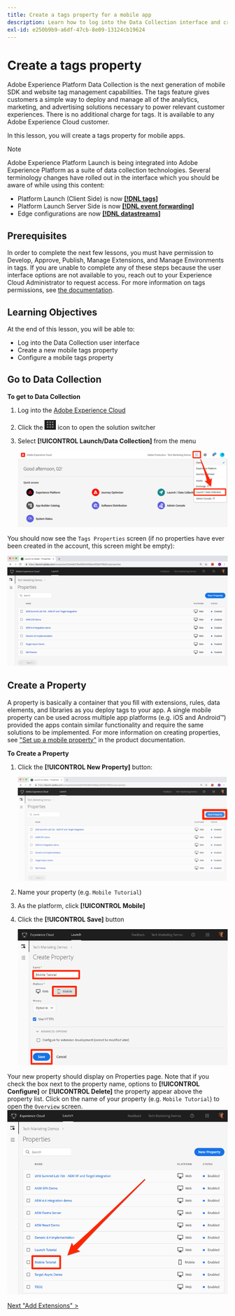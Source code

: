 ```yaml
---
title: Create a tags property for a mobile app
description: Learn how to log into the Data Collection interface and create a mobile tags property. This lesson is part of the Implement the Experience Cloud in Mobile Android™ Applications tutorial.
exl-id: e250b9b9-a6df-47cb-8e09-13124cb19624
---
```

# Create a tags property

Adobe Experience Platform Data Collection is the next generation of mobile SDK and website tag management capabilities. The tags feature gives customers a simple way to deploy and manage all of the analytics, marketing, and advertising solutions necessary to power relevant customer experiences. There is no additional charge for tags. It is available to any Adobe Experience Cloud customer.

In this lesson, you will create a tags property for mobile apps.


>[!NOTE]
>
>Adobe Experience Platform Launch is being integrated into Adobe Experience Platform as a suite of data collection technologies. Several terminology changes have rolled out in the interface which you should be aware of while using this content:
>
> * Platform Launch (Client Side) is now **[[!DNL tags]](https://experienceleague.adobe.com/docs/experience-platform/tags/home.html)** 
> * Platform Launch Server Side is now **[[!DNL event forwarding]](https://experienceleague.adobe.com/docs/experience-platform/tags/event-forwarding/overview.html)** 
> * Edge configurations  are now **[[!DNL datastreams]](https://experienceleague.adobe.com/docs/experience-platform/edge/fundamentals/datastreams.html)**

## Prerequisites

In order to complete the next few lessons, you must have permission to Develop, Approve, Publish, Manage Extensions, and Manage Environments in tags. If you are unable to complete any of these steps because the user interface options are not available to you, reach out to your Experience Cloud Administrator to request access. For more information on tags permissions, see [the documentation](https://experienceleague.adobe.com/docs/experience-platform/tags/admin/user-permissions.html).

## Learning Objectives

At the end of this lesson, you will be able to:

* Log into the Data Collection user interface
* Create a new mobile tags property
* Configure a mobile tags property

## Go to Data Collection

**To get to Data Collection**

1. Log into the [Adobe Experience Cloud](https://experiencecloud.adobe.com)

1. Click the ![Solution Switcher Icon](images/mobile-launch-solutionSwitcher.png) icon to open the solution switcher

1. Select **[!UICONTROL Launch/Data Collection]** from the menu

    ![Open the solution switcher using the icon and click Activation](images/mobile-launch-solutionSwitcherActivation.png)



You should now see the `Tags Properties` screen (if no properties have ever been created in the account, this screen might be empty):

![Properties Screen](images/mobile-launch-propertiesScreen.png)


## Create a Property

A property is basically a container that you fill with extensions, rules, data elements, and libraries as you deploy tags to your app. A single mobile property can be used across multiple app platforms (e.g. iOS and Android™) provided the apps contain similar functionality and require the same solutions to be implemented. For more information on creating properties, see ["Set up a mobile property"](https://aep-sdks.gitbook.io/docs/getting-started/create-a-mobile-property) in the product documentation.

**To Create a Property**

1. Click the **[!UICONTROL New Property]** button:

    ![Click New Property](images/mobile-launch-addNewProperty.png)

1. Name your property (e.g. `Mobile Tutorial`)
1. As the platform, click **[!UICONTROL Mobile]**
1. Click the **[!UICONTROL Save]** button

   ![Create a new Property](images/mobile-launch-newProperty.png)

Your new property should display on Properties page. Note that if you check the box next to the property name, options to **[!UICONTROL Configure]** or **[!UICONTROL Delete]** the property appear above the property list. Click on the name of your property (e.g. `Mobile Tutorial`) to open the `Overview` screen.
![Click the name of the property to open it](images/mobile-launch-openProperty.png)

[Next "Add Extensions" >](add-extensions.md)
